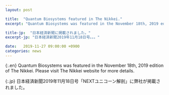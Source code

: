 ```yaml
---
layout: post

title:  "Quantum Biosystems featured in The Nikkei."
excerpt: "Quantum Biosystems was featured in the November 18th, 2019 edition..."

title-jp:  "日本経済新聞に掲載されました。"
excerpt-jp: "日本経済新聞2019年11月18日号。。。"

date:   2019-11-27 09:00:00 +0900
categories: news
---
```


{:.en}
Quantum Biosystems was featured in the November 18th, 2019 edition of The Nikkei. Please visit The Nikkei website for more details.


{:.jp}
日本経済新聞2019年11月18日号「NEXTユニコーン解剖」に弊社が掲載されました。  

